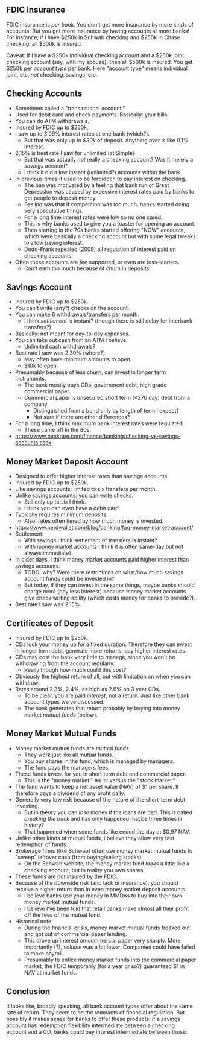 ## FDIC Insurance

FDIC insurance is *per bank*. You don't get more insurance by more kinds
of accounts. But you get more insurance by having accounts at more
banks! For instance, if I have $250k in Schwab checking and $250k in
Chase checking, all $500k is insured.

Caveat: if I have a $250k individual checking account and a $250k joint
checking account (say, with my spouse), then all $500k is insured. You
get $250k per *account type* per bank. Here "account type" means
individual, joint, etc, *not* checking, savings, etc.

## Checking Accounts

* Sometimes called a "transactional account."
* Used for debit card and check payments. Basically: your bills.
* You can do ATM withdrawals.
* Insured by FDIC up to $250k.
* I saw up to 3.09% interest rates at one bank (which?).
    * But that was only up to *$30k* of deposit. Anything over is like
      0.1% interest.
* 2.15% is best rate I saw for unlimited (at Simple)
    * But that was actually *not* really a checking account? Was it
      merely a *savings* account*.
    * I think it did allow instant (unlimited?) accounts within the
      bank.
* In previous times it used to be forbidden to pay interest on checking.
    * The ban was motivated by a feeling that bank run of Great
      Depression was caused by excessive interest rates paid by banks to
      get people to deposit money.
    * Feeling was that if competition was too much, banks started doing
      very speculative things.
    * For a long time interest rates were low so no one cared.
    * This is why banks used to give you a toaster for opening an
      account.
    * Then starting in the 70s banks started offering "NOW" accounts,
      which were basically a checking account but with some legal tweaks
      to allow paying interest.
    * Dodd-Frank repealed (2009) all regulation of interest paid on
      checking accounts.
* Often these accounts are *fee* supported, or even are loss-leaders.
    * Can't earn too much because of churn in deposits.

## Savings Account

* Insured by FDIC up to $250k.
* You can't write (any?) checks on the account.
* You can make 6 withdrawals/transfers per month.
  * I think *settlement* is instant? (though there is still delay for
    interbank transfers?)
* Basically: not meant for day-to-day expenses.
* You can take out cash from an ATM I believe.
    * Unlimited cash withdrawals?
* Best rate I saw was 2.30% (where?).
    * May often have minimum amounts to open.
    * $10k to open.
* Presumably because of less churn, can invest in longer term
  instruments.
    * The bank mostly buys CDs, government debt, high grade commercial
      paper.
    * Commercial paper is unsecured short term (<270 day) debt from a
      company.
      * Distinguished from a bond only by length of term I expect?
      * Not sure if there are other differences?
* For a long time, I think maximum bank interest rates were regulated.
    * These came off in the 80s.
* https://www.bankrate.com/finance/banking/checking-vs-savings-accounts.aspx

## Money Market Deposit Account

* Designed to offer higher interest rates than savings accounts.
* Insured by FDIC up to $250k.
* Like savings accounts: limited to six transfers per month.
* Unlike savings accounts: you can write checks.
    * Still only up to six I think.
    * I think you can even have a debit card.
* Typically requires minimum deposits.
    * Also: rates often tiered by how much money is invested.
* https://www.nerdwallet.com/blog/banking/faq-money-market-account/
* Settlement:
    * With savings I think settlement of transfers is instant?
    * With money market accounts I think it is often same-day but not
      always immediate?
* In older days, I think money market accounts paid higher interest than
  savings accounts.
    * TODO: why? Were there restrictions on what/how much savings
      account funds could be invested in?
    * But today, if they can invest in the same things, maybe banks
      should charge *more* (pay less interest) because money market
      accounts give check writing ability (which costs money for banks
      to provide?).
* Best rate I saw was 2.15%.

## Certificates of Deposit

* Insured by FDIC up to $250k.
* CDs lock your money up for a fixed duration. Therefore they can invest
  in longer term debt, generate more returns, pay higher interest rates.
* CDs may cost the bank very little to manage, since you won't be
  withdrawing from the account regularly.
    * Really though how much could this cost?
* Obviously the highest return of all, but with limitation on when you
  can withdraw.
* Rates around 2.3%, 2.4%, as high as 2.6% on 3 year CDs.
    * To be clear, you are paid *interest*, not a return. Just like
      other bank account types we've discussed.
    * The bank generates that return probably by buying into money
      market *mutual funds* (below).

## Money Market Mutual Funds

* Money market mutual funds are *mutual funds*.
    * They work just like all mutual funds.
    * You buy shares in the fund, which is managed by managers.
    * The fund pays the managers fees.
* These funds invest for you in short term debt and commercial paper.
    * This is the "money market." As in: versus the "stock market."
* The fund wants to keep a net asset value (NAV) of $1 per share. It
  therefore pays a dividend of any profit daily.
* Generally very low risk because of the nature of the short-term debt
  investing.
    * But in theory you can *lose* money if the loans are bad. This is
      called *breaking the buck* and has only happened maybe three times
      in history?
    * That happened when some funds like ended the day at $0.97 NAV.
* Unlike other kinds of mutual funds, I believe they allow very fast
  redemption of funds.
* Brokerage firms (like Schwab) often use money market mutual funds to
  "sweep" leftover cash (from buying/selling stocks).
    * On the Schwab website, the money market fund *looks* a little like
      a checking account, but in reality you own shares.
* These funds are *not* insured by the FDIC.
* Because of the downside risk (and lack of insurance), you should
  receive a higher return than in even money market deposit accounts.
    * I believe banks use your money in MMDAs to buy into their own
      money market mutual funds.
    * I believe I've been told that retail banks make almost all their
      profit off the fees of the mutual fund.
* Historical note:
    * During the financial crisis, money market mutual funds freaked out
      and got out of commercial paper lending.
    * This drove up interest on commercial paper very sharply. More
      importantly (?), *volume* was a lot lower. Companies could have
      failed to make payroll.
    * Presumably to entice money market funds into the commercial paper
      market, the FDIC temporarily (for a year or so?) guaranteed $1 in
      NAV at market funds.

## Conclusion

It looks like, broadly speaking, all bank account types offer about the
same rate of return. They seem to be the remnants of financial
regulation. But possibly it makes sense for banks to offer these
products: if a savings account has redemption flexibility intermediate
between a checking account and a CD, banks could pay interest
intermediate between those.
